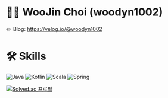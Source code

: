 # :man_technologist: WooJin Choi (woodyn1002)
:pencil2: Blog: https://velog.io/@woodyn1002

# 🛠️ Skills
![Java](https://img.shields.io/badge/java-%23ED8B00.svg?style=for-the-badge&logo=java&logoColor=white)
![Kotlin](https://img.shields.io/badge/kotlin-%230095D5.svg?style=for-the-badge&logo=kotlin&logoColor=white)
![Scala](https://img.shields.io/badge/scala-%23DC322F.svg?style=for-the-badge&logo=scala&logoColor=white)
![Spring](https://img.shields.io/badge/spring-%236DB33F.svg?style=for-the-badge&logo=spring&logoColor=white)

[![Solved.ac
프로필](http://mazassumnida.wtf/api/mini/generate_badge?boj=woodyn1002)](https://solved.ac/woodyn1002)
